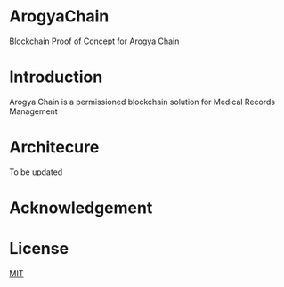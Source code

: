 # ArogyaChain

Blockchain Proof of Concept for Arogya Chain

# Introduction
Arogya Chain is a permissioned blockchain solution for Medical Records Management

# Architecure

To be updated

# Acknowledgement


# License

[MIT](https://github.com/ramagururadhakrishnan/NamChain/blob/master/MIT)

